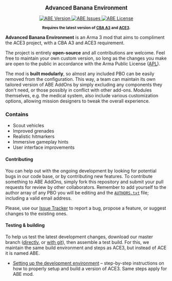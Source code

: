 <p align="center">
    <b><big>Advanced Banana Environment</big></b>
</p>
<p align="center">
    <a href="https://github.com/acemod/ABE3/releases">
        <img src="https://img.shields.io/badge/Version-1.0.0-blue.svg" alt="ABE Version">
    </a>
    <a href="https://github.com/acemod/ABE3/issues">
        <img src="http://img.shields.io/github/issues-raw/acemod/ABE.svg?label=Issues" alt="ABE Issues">
    </a>
    <a href="https://github.com/acemod/ABE3/blob/master/LICENSE">
        <img src="http://img.shields.io/badge/License-GPLv2-red.svg" alt="ABE License">
    </a>
</p>
<p align="center"><sup><strong>Requires the latest version of <a href="http://www.armaholic.com/page.php?id=18767">CBA A3</a> and <a href="https://github.com/acemod/ACE3/releases/latest">ACE3</a>.</strong></sup></p>

**Advanced Banana Environment** is an Arma 3 mod that aims to compliment the ACE3 project, with a CBA A3 and ACE3 requirement.

The project is entirely **open-source** and all contributions are welcome. Feel free to maintain your own custom version, so long as the changes you make are open to the public in accordance with the Arma Public License ([APL](https://github.com/acemod/ABE3/blob/master/LICENSE)).

The mod is **built modularly**, so almost any included PBO can be easily removed from the configuration. This way, a team can maintain its own tailored version of ABE AddOns by simply excluding any components they don't need, or those possibly in conflict with other add-ons. Modules themselves, e.g. the medical system, also include various customization options, allowing mission designers to tweak the overall experience.

### Contains
* Scout vehicles
* Improved grenades
* Realistic hitmarkers
* Immersive gameplay hints
* User interface improvements

#### Contributing
You can help out with the ongoing development by looking for potential bugs in our code base, or by contributing new features. To contribute something to ABE AddOns, simply fork this repository and submit your pull requests for review by other collaborators. Remember to add yourself to the author array of any PBO you will be editing and the [`AUTHORS.txt`](https://github.com/acemod/ABE3/blob/master/AUTHORS.txt) file; including a valid email address.

Please, use our [Issue Tracker](https://github.com/acemod/ABE3/issues) to report a bug, propose a feature, or suggest changes to the existing ones.

#### Testing & building
To help us test the latest development changes, download our master branch ([directly](https://github.com/acemod/ABE3/archive/master.zip), or [with git](https://help.github.com/articles/fetching-a-remote/)), then assemble a test build.
For this, we maintain the same build environment and steps as ACE3, but instead of ACE it is named ABE.

* [Setting up the development environment](http://ace3mod.com/wiki/development/setting-up-the-development-environment.html) – step-by-step instructions on how to properly setup and build a version of ACE3. Same steps apply for ABE mod.
